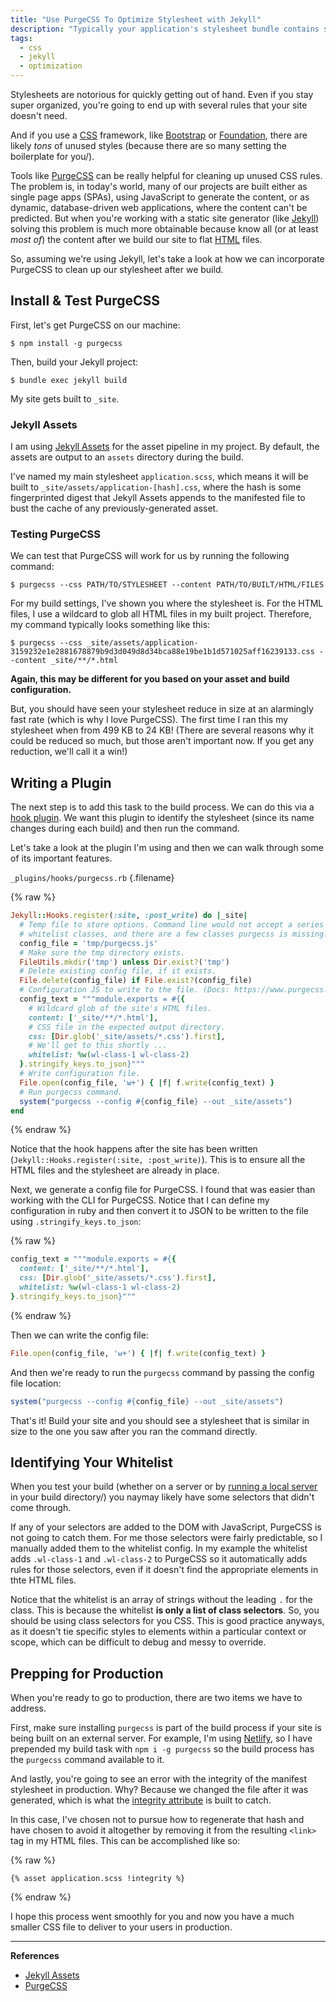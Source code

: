```yaml
---
title: "Use PurgeCSS To Optimize Stylesheet with Jekyll"
description: "Typically your application's stylesheet bundle contains several rules your site doesn't need. Here's how to use PurgeCSS to remove those unused styles when you're working on a Jekyll site."
tags:
  - css
  - jekyll
  - optimization
---
```


Stylesheets are notorious for quickly getting out of hand. Even if you stay super organized, you're going to end up with several rules that your site doesn't need.

And if you use a [CSS](/blog/wtf-is-css/) framework, like [Bootstrap](http://getbootstrap.com/) or [Foundation](https://foundation.zurb.com/), there are likely _tons_ of unused styles (because there are so many setting the boilerplate for you/).

Tools like [PurgeCSS](https://www.purgecss.com/) can be really helpful for cleaning up unused CSS rules. The problem is, in today's world, many of our projects are built either as single page apps (SPAs), using JavaScript to generate the content, or as dynamic, database-driven web applications, where the content can't be predicted. But when you're working with a static site generator (like [Jekyll](https://jekyllrb.com/)) solving this problem is much more obtainable because know all (or at least _most of_) the content after we build our site to flat [HTML](/blog/wtf-is-html/) files.

So, assuming we're using Jekyll, let's take a look at how we can incorporate PurgeCSS to clean up our stylesheet after we build.

## Install & Test PurgeCSS

First, let's get PurgeCSS on our machine:

    $ npm install -g purgecss

Then, build your Jekyll project:

    $ bundle exec jekyll build

My site gets built to `_site`.

### Jekyll Assets

I am using [Jekyll Assets](https://github.com/envygeeks/jekyll-assets) for the asset pipeline in my project. By default, the assets are output to an `assets` directory during the build.

I've named my main stylesheet `application.scss`, which means it will be built to `_site/assets/application-[hash].css`, where the hash is some fingerprinted digest that Jekyll Assets appends to the manifested file to bust the cache of any previously-generated asset.

### Testing PurgeCSS

We can test that PurgeCSS will work for us by running the following command:

    $ purgecss --css PATH/TO/STYLESHEET --content PATH/TO/BUILT/HTML/FILES

For my build settings, I've shown you where the stylesheet is. For the HTML files, I use a wildcard to glob all HTML files in my built project. Therefore, my command typically looks something like this:

    $ purgecss --css _site/assets/application-3159232e1e2881678879b9d3d049d8d34bca88e19be1b1d571025aff16239133.css --content _site/**/*.html

**Again, this may be different for you based on your asset and build configuration.**

But, you should have seen your stylesheet reduce in size at an alarmingly fast rate (which is why I love PurgeCSS). The first time I ran this my stylesheet when from 499 KB to 24 KB! (There are several reasons why it could be reduced so much, but those aren't important now. If you get any reduction, we'll call it a win!)

## Writing a Plugin

The next step is to add this task to the build process. We can do this via a [hook plugin](https://jekyllrb.com/docs/plugins/). We want this plugin to identify the stylesheet (since its name changes during each build) and then run the command.

Let's take a look at the plugin I'm using and then we can walk through some of its important features.

`_plugins/hooks/purgecss.rb` {.filename}

{% raw %}

```ruby
Jekyll::Hooks.register(:site, :post_write) do |_site|
  # Temp file to store options. Command line would not accept a series of
  # whitelist classes, and there are a few classes purgecss is missing.
  config_file = 'tmp/purgecss.js'
  # Make sure the tmp directory exists.
  FileUtils.mkdir('tmp') unless Dir.exist?('tmp')
  # Delete existing config file, if it exists.
  File.delete(config_file) if File.exist?(config_file)
  # Configuration JS to write to the file. (Docs: https://www.purgecss.com/configuration)
  config_text = """module.exports = #{{
    # Wildcard glob of the site's HTML files.
    content: ['_site/**/*.html'],
    # CSS file in the expected output directory.
    css: [Dir.glob('_site/assets/*.css').first],
    # We'll get to this shortly ...
    whitelist: %w(wl-class-1 wl-class-2)
  }.stringify_keys.to_json}"""
  # Write configuration file.
  File.open(config_file, 'w+') { |f| f.write(config_text) }
  # Run purgecss command.
  system("purgecss --config #{config_file} --out _site/assets")
end
```

{% endraw %}

Notice that the hook happens after the site has been written (`Jekyll::Hooks.register(:site, :post_write)`). This is to ensure all the HTML files and the stylesheet are already in place.

Next, we generate a config file for PurgeCSS. I found that was easier than working with the CLI for PurgeCSS. Notice that I can define my configuration in ruby and then convert it to JSON to be written to the file using `.stringify_keys.to_json`:

{% raw %}

```ruby
config_text = """module.exports = #{{
  content: ['_site/**/*.html'],
  css: [Dir.glob('_site/assets/*.css').first],
  whitelist: %w(wl-class-1 wl-class-2)
}.stringify_keys.to_json}"""
```

{% endraw %}

Then we can write the config file:

```ruby
File.open(config_file, 'w+') { |f| f.write(config_text) }
```

And then we're ready to run the `purgecss` command by passing the config file location:

```ruby
system("purgecss --config #{config_file} --out _site/assets")
```

That's it! Build your site and you should see a stylesheet that is similar in size to the one you saw after you ran the command directly.

## Identifying Your Whitelist

When you test your build (whether on a server or by [running a local server](/blog/run-local-web-server-ruby/) in your build directory/) you naymay likely have some selectors that didn't come through.

If any of your selectors are added to the DOM with JavaScript, PurgeCSS is not going to catch them. For me those selectors were fairly predictable, so I manually added them to the whitelist config. In my example the whitelist adds `.wl-class-1` and `.wl-class-2` to PurgeCSS so it automatically adds rules for those selectors, even if it doesn't find the appropriate elements in thte HTML files.

Notice that the whitelist is an array of strings without the leading `.` for the class. This is because the whitelist **is only a list of class selectors**. So, you should be using class selectors for you CSS. This is good practice anyways, as it doesn't tie specific styles to elements within a particular context or scope, which can be difficult to debug and messy to override.

## Prepping for Production

When you're ready to go to production, there are two items we have to address.

First, make sure installing `purgecss` is part of the build process if your site is being built on an external server. For example, I'm using [Netlify](/blog/wtf-is-netlify/), so I have prepended my build task with `npm i -g purgecss` so the build process has the `purgecss` command available to it.

And lastly, you're going to see an error with the integrity of the manifest stylesheet in production. Why? Because we changed the file after it was generated, which is what the [integrity attribute](https://developer.mozilla.org/en-US/docs/Web/Security/Subresource_Integrity) is built to catch.

In this case, I've chosen not to pursue how to regenerate that hash and have chosen to avoid it altogether by removing it from the resulting `<link>` tag in my HTML files. This can be accomplished like so:

{% raw %}

```liquid
{% asset application.scss !integrity %}
```

{% endraw %}

I hope this process went smoothly for you and now you have a much smaller CSS file to deliver to your users in production.

---

**References**

- [Jekyll Assets](https://github.com/envygeeks/jekyll-assets)
- [PurgeCSS](https://www.purgecss.com/)
